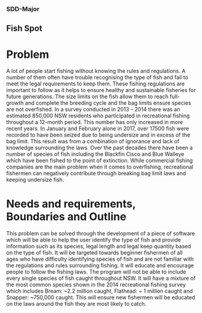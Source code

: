 ### SDD-Major

## **Fish Spot**


# **Problem**

A lot of people start fishing without knowing the rules and regulations. A number of them often have trouble recognising the type of fish and fail to meet the legal requirements to keep them. These fishing regulations are important to follow as it helps to ensure healthy and sustainable fisheries for future generations. The size limits on the fish allow them to reach full-growth and complete the breeding cycle and the bag limits ensure species are not overfished. In a survey conducted in 2013 – 2014 there was an estimated 850,000 NSW residents who participated in recreational fishing throughout a 12-month period. This number has only increased in more recent years. In January and February alone in 2017, over 17500 fish were recorded to have been seized due to being undersize and in excess of the bag limit. This result was from a combination of ignorance and lack of knowledge surrounding the laws. Over the past decades there have been a number of species of fish including the Blackfin Cisco and Blue Walleye which have been fished to the point of extinction. While commercial fishing companies are the main problem when it comes to overfishing, recreational fishermen can negatively contribute through breaking bag limit laws and keeping undersize fish. 

# **Needs and requirements, Boundaries and Outline**

This problem can be solved through the development of a piece of software which will be able to help the user identify the type of fish and provide information such as its species, legal length and legal keep quantity based on the type of fish. It will be targeted towards beginner fishermen of all ages who have difficulty identifying species of fish and are not familiar with the regulations and rules surrounding fishing. It will educate and encourage people to follow the fishing laws. The program will not be able to include every single species of fish caught throughout NSW. It will have a mixture of the most common species shown in the 2014 recreational fishing survey which includes Bream: ~2.2 million caught, Flathead: ~ 1 million caught and Snapper: ~750,000 caught. This will ensure new fishermen will be educated on the laws around the fish they are most likely to catch. 

